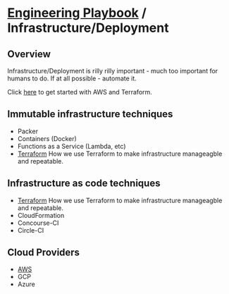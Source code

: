 # [Engineering Playbook](../README.md) / Infrastructure/Deployment

## Overview

Infrastructure/Deployment is rilly rilly important - much too important for humans to do. If at all possible - automate it.

Click [here](./getting_started/README.md) to get started with AWS and Terraform.

## Immutable infrastructure techniques

- Packer
- Containers (Docker)
- Functions as a Service (Lambda, etc)
- [Terraform](./tf/README.md) How we use Terraform to make infrastructure manageagble and repeatable.

## Infrastructure as code techniques

- [Terraform](./tf/README.md) How we use Terraform to make infrastructure manageagble and repeatable.
- CloudFormation
- Concourse-CI
- Circle-CI

## Cloud Providers

- [AWS](./aws/README.md)
- GCP
- Azure
